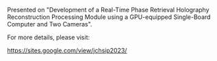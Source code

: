 <!-- news0005.md -->
<!-- Attended the Comprehensive Symposium on High-Speed Imaging and Photonics 2023 (JCHSIP2023) @ Kindai University -->
<!-- 2023-12-14 -->
Presented on "Development of a Real-Time Phase Retrieval Holography Reconstruction Processing Module using a GPU-equipped Single-Board Computer and Two Cameras".

For more details, please visit:

https://sites.google.com/view/jchsip2023/